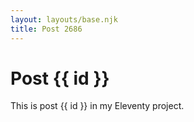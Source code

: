 ```yaml
---
layout: layouts/base.njk
title: Post 2686
---
```


# Post {{ id }}

This is post {{ id }} in my Eleventy project.
